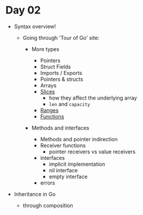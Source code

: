 # Day 02

- Syntax overview!
  - Going through 'Tour of Go' site:
    - More types
      - Pointers
      - Struct Fields
      - Imports / Exports
      - Pointers & structs
      - Arrays
      - [Slices](https://gobyexample.com/slices)
        - how they affect the underlying array
        - `len` and `capacity`
      - [Ranges](https://gobyexample.com/range)
      - [Functions](https://golang.org/doc/codewalk/functions/)

    - Methods and interfaces
      - Methods and pointer indirection
      - Receiver functions
        - pointer receivers vs value receivers
      - interfaces
        - implicit implementation
        - nil interface
        - empty interface
      - errors

- Inheritance in Go
  - through composition
